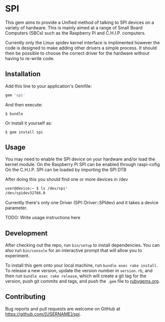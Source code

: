# SPI

This gem aims to provide a Unified method of talking to SPI devices on a variety of hardware. This is mainly aimed at a range of Small Board Computers (SBCs) such as the Raspberry Pi and C.H.I.P. computers.

Currently only the Linux spidev kernel interface is implimented however the code is designed to make adding other drivers a simple process. It should then be possible to choose the correct driver for the hardware without having to re-write code.

## Installation

Add this line to your application's Gemfile:

```ruby
gem 'spi'
```

And then execute:

    $ bundle

Or install it yourself as:

    $ gem install spi

## Usage

You may need to enable the SPI device on your hardware and/or load the kernel module.
On the Raspberry Pi SPI can be enabled through raspi-cofig
On the C.H.I.P. SPI can be loaded by importing the SPI DTB

After doing this you should find one or more devices in /dev
```bash
user@device:~ $ ls /dev/spi*
/dev/spidev32766.0
```


Currently there's only one Driver (SPI::Driver::SPIdev) and it takes a device parameter.

TODO: Write usage instructions here


## Development

After checking out the repo, run `bin/setup` to install dependencies. You can also run `bin/console` for an interactive prompt that will allow you to experiment.

To install this gem onto your local machine, run `bundle exec rake install`. To release a new version, update the version number in `version.rb`, and then run `bundle exec rake release`, which will create a git tag for the version, push git commits and tags, and push the `.gem` file to [rubygems.org](https://rubygems.org).

## Contributing

Bug reports and pull requests are welcome on GitHub at https://github.com/[USERNAME]/spi.

